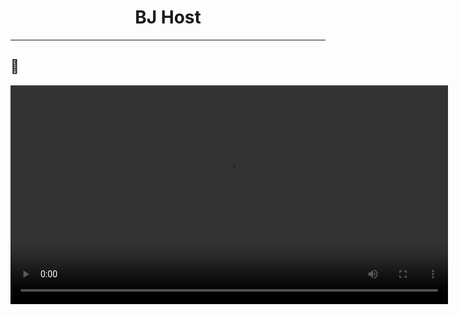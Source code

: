 <h1 align="center">BJ Host</h1>
<p align="center"> </p>

 ---
## 🎥 
<p align='center'>
<video src='./.github/bjhost.gif' width='700'>
</p>

